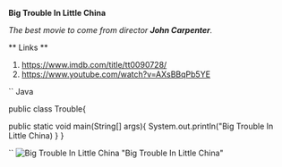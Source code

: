 **Big Trouble In Little China**

*The best movie to come from director **John Carpenter**.*



** Links **

1. https://www.imdb.com/title/tt0090728/
2. https://www.youtube.com/watch?v=AXsBBqPb5YE

`` Java

public class Trouble{

  public static void main(String[] args){
    System.out.println("Big Trouble In Little China)
  }
}

``
![Big Trouble In Little China](https://external-content.duckduckgo.com/iu/?u=https%3A%2F%2Fm.media-amazon.com%2Fimages%2FM%2FMV5BNzlhYjEzOGItN2MwNS00ODRiLWE5OTItYThiNmJlMTdmMzgxXkEyXkFqcGdeQXVyNTAyODkwOQ%40%40._V1_.jpg&f=1&nofb=1&ipt=5bd8bfb363a470664a47e15a04571333997fb82858cf5b7e51e8d5f23d69a1b0&ipo=images) "Big Trouble In Little China"
